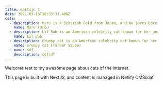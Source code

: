 ```yaml
---
title: martijn 1
date: 2021-03-16T10:33:31.406Z
cats:
  - description: Maru is a Scottish Fold from Japan, and he loves boxes.
    name: Maru (まる)
  - description: Lil Bub is an American celebrity cat known for her unique appearance.
    name: Lil Bub
  - description: Grumpy cat is an American celebrity cat known for her grumpy appearance.
    name: Grumpy cat (Tardar Sauce)
  - name: sdf
    description: sdfsdf
---
```

Welcome test to my awesome page about cats of the internet.

This page is built with NextJS, and content is managed in Netlify CMSsdaf
